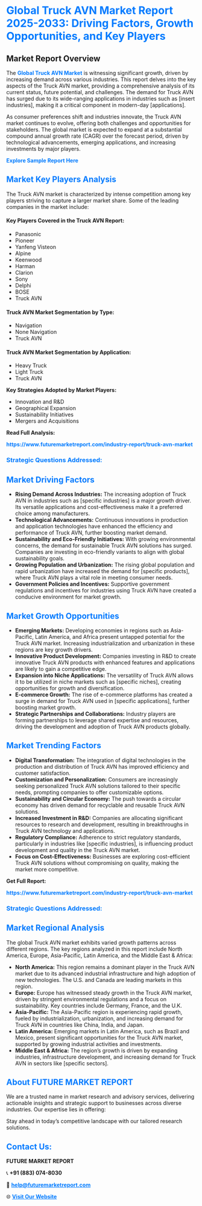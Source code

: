 <h1 style="color: #007BFF;">Global Truck AVN Market Report 2025-2033: Driving Factors, Growth Opportunities, and Key Players</h1>

<section id="overview">
<h2>Market Report Overview</h2>
<p>The <a href="https://www.futuremarketreport.com/industry-report/truck-avn-market" style="color: #007BFF; text-decoration: none;"><strong>Global Truck AVN Market</strong></a> is witnessing significant growth, driven by increasing demand across various industries. This report delves into the key aspects of the Truck AVN market, providing a comprehensive analysis of its current status, future potential, and challenges. The demand for Truck AVN has surged due to its wide-ranging applications in industries such as [insert industries], making it a critical component in modern-day [applications].</p>
<p>As consumer preferences shift and industries innovate, the Truck AVN market continues to evolve, offering both challenges and opportunities for stakeholders. The global market is expected to expand at a substantial compound annual growth rate (CAGR) over the forecast period, driven by technological advancements, emerging applications, and increasing investments by major players.</p>
</section>

<section id="overview">
<p><a href="https://www.futuremarketreport.com/request-sample/reportId=101306" style="color: #007BFF; text-decoration: none;"><strong>Explore Sample Report Here</strong></a></p>
</section>

<section id="key-players">
<h2 style="color: #007BFF;">Market Key Players Analysis</h2>
<p>The Truck AVN market is characterized by intense competition among key players striving to capture a larger market share. Some of the leading companies in the market include:</p>
<h4>Key Players Covered in the Truck AVN Report:</h4>
<ul><li>Panasonic</li><li>Pioneer</li><li>Yanfeng Visteon</li><li>Alpine</li><li>Keenwood</li><li>Harman</li><li>Clarion</li><li>Sony</li><li>Delphi</li><li>BOSE</li><li>Truck AVN</li></ul>
<h4>Truck AVN Market Segmentation by Type:</h4>
<ul><li>Navigation</li><li>None Navigation</li><li>Truck AVN</li></ul>

<h4>Truck AVN Market Segmentation by Application:</h4>
<ul><li>Heavy Truck</li><li>Light Truck</li><li>Truck AVN</li></ul>
<p><strong>Key Strategies Adopted by Market Players:</strong></p>
<ul>
<li>Innovation and R&D</li>
<li>Geographical Expansion</li>
<li>Sustainability Initiatives</li>
<li>Mergers and Acquisitions</li>
</ul>
</section>

<section>
<p><strong>Read Full Analysis: </strong></p><a href="https://www.futuremarketreport.com/industry-report/truck-avn-market" style="color: #007BFF; text-decoration: none;"><strong>https://www.futuremarketreport.com/industry-report/truck-avn-market</strong></a>
<h3 style="color: #007BFF;">Strategic Questions Addressed:</h3>
</section>

<section id="driving-factors">
<h2 style="color: #007BFF;">Market Driving Factors</h2>
<ul>
<li><strong>Rising Demand Across Industries:</strong> The increasing adoption of Truck AVN in industries such as [specific industries] is a major growth driver. Its versatile applications and cost-effectiveness make it a preferred choice among manufacturers.</li>
<li><strong>Technological Advancements:</strong> Continuous innovations in production and application technologies have enhanced the efficiency and performance of Truck AVN, further boosting market demand.</li>
<li><strong>Sustainability and Eco-Friendly Initiatives:</strong> With growing environmental concerns, the demand for sustainable Truck AVN solutions has surged. Companies are investing in eco-friendly variants to align with global sustainability goals.</li>
<li><strong>Growing Population and Urbanization:</strong> The rising global population and rapid urbanization have increased the demand for [specific products], where Truck AVN plays a vital role in meeting consumer needs.</li>
<li><strong>Government Policies and Incentives:</strong> Supportive government regulations and incentives for industries using Truck AVN have created a conducive environment for market growth.</li>
</ul>
</section>

<section id="growth-opportunities">
<h2 style="color: #007BFF;">Market Growth Opportunities</h2>
<ul>
<li><strong>Emerging Markets:</strong> Developing economies in regions such as Asia-Pacific, Latin America, and Africa present untapped potential for the Truck AVN market. Increasing industrialization and urbanization in these regions are key growth drivers.</li>
<li><strong>Innovative Product Development:</strong> Companies investing in R&D to create innovative Truck AVN products with enhanced features and applications are likely to gain a competitive edge.</li>
<li><strong>Expansion into Niche Applications:</strong> The versatility of Truck AVN allows it to be utilized in niche markets such as [specific niches], creating opportunities for growth and diversification.</li>
<li><strong>E-commerce Growth:</strong> The rise of e-commerce platforms has created a surge in demand for Truck AVN used in [specific applications], further boosting market growth.</li>
<li><strong>Strategic Partnerships and Collaborations:</strong> Industry players are forming partnerships to leverage shared expertise and resources, driving the development and adoption of Truck AVN products globally.</li>
</ul>
</section>

<section id="trending-factors">
<h2 style="color: #007BFF;">Market Trending Factors</h2>
<ul>
<li><strong>Digital Transformation:</strong> The integration of digital technologies in the production and distribution of Truck AVN has improved efficiency and customer satisfaction.</li>
<li><strong>Customization and Personalization:</strong> Consumers are increasingly seeking personalized Truck AVN solutions tailored to their specific needs, prompting companies to offer customizable options.</li>
<li><strong>Sustainability and Circular Economy:</strong> The push towards a circular economy has driven demand for recyclable and reusable Truck AVN solutions.</li>
<li><strong>Increased Investment in R&D:</strong> Companies are allocating significant resources to research and development, resulting in breakthroughs in Truck AVN technology and applications.</li>
<li><strong>Regulatory Compliance:</strong> Adherence to strict regulatory standards, particularly in industries like [specific industries], is influencing product development and quality in the Truck AVN market.</li>
<li><strong>Focus on Cost-Effectiveness:</strong> Businesses are exploring cost-efficient Truck AVN solutions without compromising on quality, making the market more competitive.</li>
</ul>
</section>

<section>
<p><strong>Get Full Report: </strong></p><a href="https://www.futuremarketreport.com/industry-report/truck-avn-market" style="color: #007BFF; text-decoration: none;"><strong>https://www.futuremarketreport.com/industry-report/truck-avn-market</strong></a>
<h3 style="color: #007BFF;">Strategic Questions Addressed:</h3>
</section>


<section id="regional-analysis">
<h2 style="color: #007BFF;">Market Regional Analysis</h2>
<p>The global Truck AVN market exhibits varied growth patterns across different regions. The key regions analyzed in this report include North America, Europe, Asia-Pacific, Latin America, and the Middle East & Africa:</p>
<ul>
<li><strong>North America:</strong> This region remains a dominant player in the Truck AVN market due to its advanced industrial infrastructure and high adoption of new technologies. The U.S. and Canada are leading markets in this region.</li>
<li><strong>Europe:</strong> Europe has witnessed steady growth in the Truck AVN market, driven by stringent environmental regulations and a focus on sustainability. Key countries include Germany, France, and the U.K.</li>
<li><strong>Asia-Pacific:</strong> The Asia-Pacific region is experiencing rapid growth, fueled by industrialization, urbanization, and increasing demand for Truck AVN in countries like China, India, and Japan.</li>
<li><strong>Latin America:</strong> Emerging markets in Latin America, such as Brazil and Mexico, present significant opportunities for the Truck AVN market, supported by growing industrial activities and investments.</li>
<li><strong>Middle East & Africa:</strong> The region’s growth is driven by expanding industries, infrastructure development, and increasing demand for Truck AVN in sectors like [specific sectors].</li>
</ul>
</section>

<footer>
<h2 style="color: #007BFF;">About FUTURE MARKET REPORT</h2>
<p>We are a trusted name in market research and advisory services, delivering actionable insights and strategic support to businesses across diverse industries. Our expertise lies in offering:</p>

<p>Stay ahead in today’s competitive landscape with our tailored research solutions.</p>

<h2 style="color: #007BFF;">Contact Us:</h2>
<p><strong>FUTURE MARKET REPORT</strong></p>
<p>📞 <strong>+91 (883) 074-8030</strong></p>
<p>📧 <strong><a href="mailto:help@futuremarketreport.com" style="color: #007BFF;">help@futuremarketreport.com</a></strong></p>
<p>🌐 <strong><a href="https://www.futuremarketreport.com/" style="color: #007BFF;">Visit Our Website</a></strong></p>
</footer>